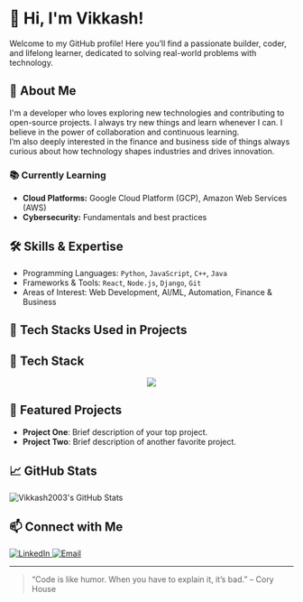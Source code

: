 # 👋 Hi, I'm Vikkash!

Welcome to my GitHub profile! Here you’ll find a passionate builder, coder, and lifelong learner, dedicated to solving real-world problems with technology.

## 🚀 About Me
I'm a developer who loves exploring new technologies and contributing to open-source projects. I always try new things and learn whenever I can. I believe in the power of collaboration and continuous learning.  
I’m also deeply interested in the finance and business side of things always curious about how technology shapes industries and drives innovation.

### 📚 Currently Learning
- **Cloud Platforms:** Google Cloud Platform (GCP), Amazon Web Services (AWS)
- **Cybersecurity:** Fundamentals and best practices

## 🛠️ Skills & Expertise
- Programming Languages: `Python`, `JavaScript`, `C++`, `Java`
- Frameworks & Tools: `React`, `Node.js`, `Django`, `Git`
- Areas of Interest: Web Development, AI/ML, Automation, Finance & Business

## 🧰 Tech Stacks Used in Projects
## 🚀 Tech Stack
<p align="center">
  <img src="https://skillicons.dev/icons?i=flutter,dart,python,firebase,react,js,html,css,tailwind,php,laravel,mysql,git,github,linux,aws,gcp" />
</p>

## 🌟 Featured Projects
- **Project One**: Brief description of your top project.
- **Project Two**: Brief description of another favorite project.

## 📈 GitHub Stats
![Vikkash2003's GitHub Stats](https://github-readme-stats.vercel.app/api?username=Vikkash2003&show_icons=true&hide_title=true&count_private=true&theme=radical)

## 📫 Connect with Me
<p align="left">
  <a href="https://www.linkedin.com/in/vikkashganeshan/" target="_blank">
    <img src="https://img.shields.io/badge/LinkedIn-0077B5?style=for-the-badge&logo=linkedin&logoColor=white" alt="LinkedIn"/>
  </a>
  <a href="mailto:gowryvikky2003@gmail.com">
    <img src="https://img.shields.io/badge/Email-D14836?style=for-the-badge&logo=gmail&logoColor=white" alt="Email"/>
  </a>
</p>

---

> “Code is like humor. When you have to explain it, it’s bad.” – Cory House

<!--
✨ Feel free to check out my repositories below and connect!
-->
